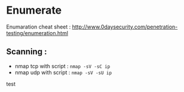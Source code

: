 # Enumerate

Enumaration cheat sheet : http://www.0daysecurity.com/penetration-testing/enumeration.html

## Scanning :

* nmap tcp with script : ```nmap -sV -sC ip```
* nmap udp with script : ```nmap -sV -sU ip```

test
